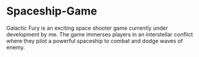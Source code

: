 # Spaceship-Game
Galactic Fury is an exciting space shooter game currently under development by me. The game immerses players in an interstellar conflict where they pilot a powerful spaceship to combat and dodge waves of enemy. 
